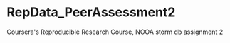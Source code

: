 RepData_PeerAssessment2
=======================

Coursera's Reproducible Research Course, NOOA storm db assignment 2

